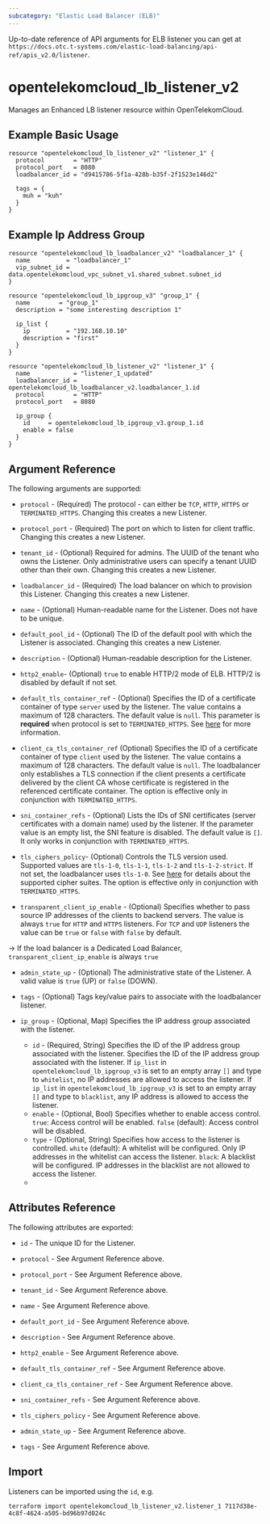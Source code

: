 ```yaml
---
subcategory: "Elastic Load Balancer (ELB)"
---
```


Up-to-date reference of API arguments for ELB listener you can get at
`https://docs.otc.t-systems.com/elastic-load-balancing/api-ref/apis_v2.0/listener`.

# opentelekomcloud_lb_listener_v2

Manages an Enhanced LB listener resource within OpenTelekomCloud.

## Example Basic Usage

```hcl
resource "opentelekomcloud_lb_listener_v2" "listener_1" {
  protocol        = "HTTP"
  protocol_port   = 8080
  loadbalancer_id = "d9415786-5f1a-428b-b35f-2f1523e146d2"

  tags = {
    muh = "kuh"
  }
}
```

## Example Ip Address Group

```hcl
resource "opentelekomcloud_lb_loadbalancer_v2" "loadbalancer_1" {
  name          = "loadbalancer_1"
  vip_subnet_id = data.opentelekomcloud_vpc_subnet_v1.shared_subnet.subnet_id
}

resource "opentelekomcloud_lb_ipgroup_v3" "group_1" {
  name        = "group_1"
  description = "some interesting description 1"

  ip_list {
    ip          = "192.168.10.10"
    description = "first"
  }
}

resource "opentelekomcloud_lb_listener_v2" "listener_1" {
  name            = "listener_1_updated"
  loadbalancer_id = opentelekomcloud_lb_loadbalancer_v2.loadbalancer_1.id
  protocol        = "HTTP"
  protocol_port   = 8080

  ip_group {
    id     = opentelekomcloud_lb_ipgroup_v3.group_1.id
    enable = false
  }
}
```

## Argument Reference

The following arguments are supported:

* `protocol` - (Required) The protocol - can either be `TCP`, `HTTP`, `HTTPS` or `TERMINATED_HTTPS`.
  Changing this creates a new Listener.

* `protocol_port` - (Required) The port on which to listen for client traffic.
  Changing this creates a new Listener.

* `tenant_id` - (Optional) Required for admins. The UUID of the tenant who owns
  the Listener.  Only administrative users can specify a tenant UUID
  other than their own. Changing this creates a new Listener.

* `loadbalancer_id` - (Required) The load balancer on which to provision this
  Listener. Changing this creates a new Listener.

* `name` - (Optional) Human-readable name for the Listener. Does not have
  to be unique.

* `default_pool_id` - (Optional) The ID of the default pool with which the
  Listener is associated. Changing this creates a new Listener.

* `description` - (Optional) Human-readable description for the Listener.

* `http2_enable`- (Optional) `true` to enable HTTP/2 mode of ELB.
  HTTP/2 is disabled by default if not set.

* `default_tls_container_ref` - (Optional) Specifies the ID of a certificate container of type `server`
  used by the listener. The value contains a maximum of 128 characters. The default value is `null`.
  This parameter is **required** when protocol is set to `TERMINATED_HTTPS`.
  See [here](https://wiki.openstack.org/wiki/Network/LBaaS/docs/how-to-create-tls-loadbalancer)
  for more information.

* `client_ca_tls_container_ref`  (Optional) Specifies the ID of a certificate container of type `client`
  used by the listener. The value contains a maximum of 128 characters. The default value is `null`.
  The loadbalancer only establishes a TLS connection if the client presents a certificate delivered by
  the client CA whose certificate is registered in the referenced certificate container. The option is
  effective only in conjunction with `TERMINATED_HTTPS`.

* `sni_container_refs` - (Optional) Lists the IDs of SNI certificates (server certificates with a domain name) used
  by the listener. If the parameter value is an empty list, the SNI feature is disabled.
  The default value is `[]`. It only works in conjunction with `TERMINATED_HTTPS`.

* `tls_ciphers_policy`- (Optional) Controls the TLS version used. Supported values are `tls-1-0`, `tls-1-1`,
  `tls-1-2` and `tls-1-2-strict`. If not set, the loadbalancer uses `tls-1-0`. See
  [here](https://docs.otc.t-systems.com/api/elb/elb_zq_jt_0001.html) for details about the supported cipher
  suites. The option is effective only in conjunction with `TERMINATED_HTTPS`.

* `transparent_client_ip_enable` - (Optional) Specifies whether to pass source IP addresses of the clients to
  backend servers. The value is always `true` for `HTTP` and `HTTPS` listeners. For `TCP` and `UDP` listeners the
  value can be `true` or `false` with `false` by default.

->
  If the load balancer is a Dedicated Load Balancer, `transparent_client_ip_enable` is always `true`

* `admin_state_up` - (Optional) The administrative state of the Listener.
  A valid value is `true` (UP) or `false` (DOWN).

* `tags` - (Optional) Tags key/value pairs to associate with the loadbalancer listener.

* `ip_group` - (Optional, Map) Specifies the IP address group associated with the listener.
  * `id` - (Required, String) Specifies the ID of the IP address group associated with the listener.
    Specifies the ID of the IP address group associated with the listener.
    If `ip_list` in `opentelekomcloud_lb_ipgroup_v3` is set to an empty array `[]` and type to `whitelist`, no IP addresses are allowed to access the listener.
    If `ip_list` in `opentelekomcloud_lb_ipgroup_v3` is set to an empty array `[]` and type to `blacklist`, any IP address is allowed to access the listener.
  * `enable` - (Optional, Bool) Specifies whether to enable access control.
    `true`: Access control will be enabled.
    `false` (default): Access control will be disabled.
  * `type` - (Optional, String) Specifies how access to the listener is controlled.
    `white` (default): A whitelist will be configured. Only IP addresses in the whitelist can access the listener.
    `black`: A blacklist will be configured. IP addresses in the blacklist are not allowed to access the listener.
  *
## Attributes Reference

The following attributes are exported:

* `id` - The unique ID for the Listener.

* `protocol` - See Argument Reference above.

* `protocol_port` - See Argument Reference above.

* `tenant_id` - See Argument Reference above.

* `name` - See Argument Reference above.

* `default_port_id` - See Argument Reference above.

* `description` - See Argument Reference above.

* `http2_enable` - See Argument Reference above.

* `default_tls_container_ref` - See Argument Reference above.

* `client_ca_tls_container_ref` - See Argument Reference above.

* `sni_container_refs` - See Argument Reference above.

* `tls_ciphers_policy` - See Argument Reference above.

* `admin_state_up` - See Argument Reference above.

* `tags` - See Argument Reference above.

## Import

Listeners can be imported using the `id`, e.g.

```shell
terraform import opentelekomcloud_lb_listener_v2.listener_1 7117d38e-4c8f-4624-a505-bd96b97d024c
```
